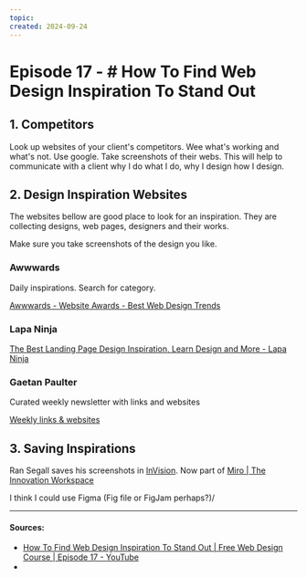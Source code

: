 ```yaml
---
topic: 
created: 2024-09-24
---
```


# Episode 17 - # How To Find Web Design Inspiration To Stand Out

## 1. Competitors

Look up websites of your client's competitors. Wee what's working and what's not.
Use google. Take screenshots of their webs. This will help to communicate with a client why I do what I do, why I design how I design.

## 2. Design Inspiration Websites

The websites bellow are good place to look for an inspiration. They are collecting designs, web pages, designers and their works.

Make sure you take screenshots of the design you like.
### Awwwards

Daily inspirations. Search for category. 

[Awwwards - Website Awards - Best Web Design Trends](https://www.awwwards.com/)

### Lapa Ninja

[The Best Landing Page Design Inspiration, Learn Design and More - Lapa Ninja](https://www.lapa.ninja/)


### Gaetan Paulter

Curated weekly newsletter with links and websites

[Weekly links & websites](https://blog.gaetanpautler.com/)


## 3. Saving Inspirations

Ran Segall saves his screenshots in [InVision](https://www.invisionapp.com/). Now part of [Miro | The Innovation Workspace](https://miro.com/)

I think I could use Figma (Fig file or FigJam perhaps?)/



___

#### Sources:
- [How To Find Web Design Inspiration To Stand Out | Free Web Design Course | Episode 17 - YouTube](https://www.youtube.com/watch?v=FYOxoJbngAM&list=PLXC_gcsKLD6n7p6tHPBxsKjN5hA_quaPI&index=18)
- 